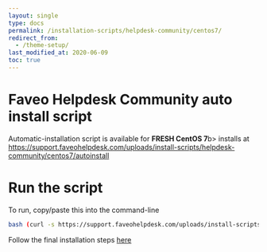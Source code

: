 ```yaml
---
layout: single
type: docs
permalink: /installation-scripts/helpdesk-community/centos7/
redirect_from:
  - /theme-setup/
last_modified_at: 2020-06-09
toc: true
---
```




# Faveo Helpdesk Community auto install script

Automatic-installation script is available for <b>FRESH CentOS 7</b>b> installs at
https://support.faveohelpdesk.com/uploads/install-scripts/helpdesk-community/centos7/autoinstall

# Run the script



To run, copy/paste this into the command-line
```sh
bash (curl -s https://support.faveohelpdesk.com/uploads/install-scripts/helpdesk-community/centos7/autoinstall)
```


Follow the final installation steps [here](https://support.faveohelpdesk.com/show/web-gui-installer)
